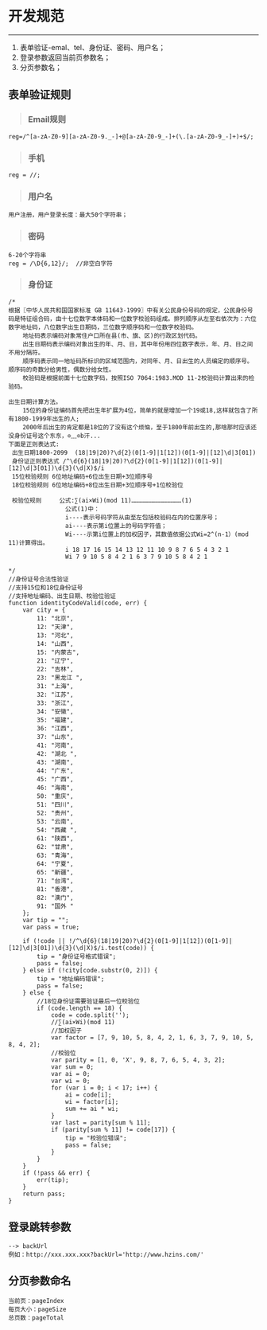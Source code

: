 # 开发规范 #
----------

1. 表单验证-emal、tel、身份证、密码、用户名；
2. 登录参数返回当前页参数名；
3. 分页参数名；

 

## 表单验证规则 #
 

> ### Email规则

    reg=/^[a-zA-Z0-9][a-zA-Z0-9._-]+@[a-zA-Z0-9_-]+(\.[a-zA-Z0-9_-]+)+$/;


> ### 手机
 
    reg = //;


> ### 用户名

    用户注册，用户登录长度：最大50个字符串；

> ### 密码

    6-20个字符串
	reg = /\D{6,12}/;  //非空白字符


>### 身份证 ##

    /*
    根据〖中华人民共和国国家标准 GB 11643-1999〗中有关公民身份号码的规定，公民身份号码是特征组合码，由十七位数字本体码和一位数字校验码组成。排列顺序从左至右依次为：六位数字地址码，八位数字出生日期码，三位数字顺序码和一位数字校验码。
        地址码表示编码对象常住户口所在县(市、旗、区)的行政区划代码。
        出生日期码表示编码对象出生的年、月、日，其中年份用四位数字表示，年、月、日之间不用分隔符。
        顺序码表示同一地址码所标识的区域范围内，对同年、月、日出生的人员编定的顺序号。顺序码的奇数分给男性，偶数分给女性。
        校验码是根据前面十七位数字码，按照ISO 7064:1983.MOD 11-2校验码计算出来的检验码。

    出生日期计算方法。
        15位的身份证编码首先把出生年扩展为4位，简单的就是增加一个19或18,这样就包含了所有1800-1999年出生的人;
        2000年后出生的肯定都是18位的了没有这个烦恼，至于1800年前出生的,那啥那时应该还没身份证号这个东东，⊙﹏⊙b汗...
    下面是正则表达式:
     出生日期1800-2099  (18|19|20)?\d{2}(0[1-9]|1[12])(0[1-9]|[12]\d|3[01])
     身份证正则表达式 /^\d{6}(18|19|20)?\d{2}(0[1-9]|1[12])(0[1-9]|[12]\d|3[01])\d{3}(\d|X)$/i            
     15位校验规则 6位地址编码+6位出生日期+3位顺序号
     18位校验规则 6位地址编码+8位出生日期+3位顺序号+1位校验位
     
     校验位规则     公式:∑(ai×Wi)(mod 11)……………………………………(1)
                    公式(1)中： 
                    i----表示号码字符从由至左包括校验码在内的位置序号； 
                    ai----表示第i位置上的号码字符值； 
                    Wi----示第i位置上的加权因子，其数值依据公式Wi=2^(n-1）(mod 11)计算得出。
                    i 18 17 16 15 14 13 12 11 10 9 8 7 6 5 4 3 2 1
                    Wi 7 9 10 5 8 4 2 1 6 3 7 9 10 5 8 4 2 1

    */
    //身份证号合法性验证 
    //支持15位和18位身份证号
    //支持地址编码、出生日期、校验位验证
    function identityCodeValid(code, err) {
        var city = {
            11: "北京",
            12: "天津",
            13: "河北",
            14: "山西",
            15: "内蒙古",
            21: "辽宁",
            22: "吉林",
            23: "黑龙江 ",
            31: "上海",
            32: "江苏",
            33: "浙江",
            34: "安徽",
            35: "福建",
            36: "江西",
            37: "山东",
            41: "河南",
            42: "湖北 ",
            43: "湖南",
            44: "广东",
            45: "广西",
            46: "海南",
            50: "重庆",
            51: "四川",
            52: "贵州",
            53: "云南",
            54: "西藏 ",
            61: "陕西",
            62: "甘肃",
            63: "青海",
            64: "宁夏",
            65: "新疆",
            71: "台湾",
            81: "香港",
            82: "澳门",
            91: "国外 "
        };
        var tip = "";
        var pass = true;

        if (!code || !/^\d{6}(18|19|20)?\d{2}(0[1-9]|1[12])(0[1-9]|[12]\d|3[01])\d{3}(\d|X)$/i.test(code)) {
            tip = "身份证号格式错误";
            pass = false;
        } else if (!city[code.substr(0, 2)]) {
            tip = "地址编码错误";
            pass = false;
        } else {
            //18位身份证需要验证最后一位校验位
            if (code.length == 18) {
                code = code.split('');
                //∑(ai×Wi)(mod 11)
                //加权因子
                var factor = [7, 9, 10, 5, 8, 4, 2, 1, 6, 3, 7, 9, 10, 5, 8, 4, 2];
                //校验位
                var parity = [1, 0, 'X', 9, 8, 7, 6, 5, 4, 3, 2];
                var sum = 0;
                var ai = 0;
                var wi = 0;
                for (var i = 0; i < 17; i++) {
                    ai = code[i];
                    wi = factor[i];
                    sum += ai * wi;
                }
                var last = parity[sum % 11];
                if (parity[sum % 11] != code[17]) {
                    tip = "校验位错误";
                    pass = false;
                }
            }
        }
        if (!pass && err) {
            err(tip);
        }
        return pass;
    }
     

## 登录跳转参数

	--> backUrl
    例如：http://xxx.xxx.xxx?backUrl='http://www.hzins.com/'

## 分页参数命名

    当前页：pageIndex
	每页大小：pageSize
	总页数：pageTotal